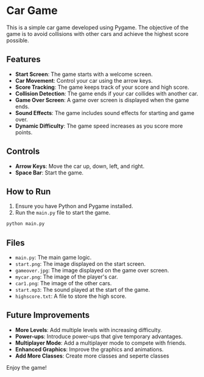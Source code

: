 # Car Game

This is a simple car game developed using Pygame. The objective of the game is to avoid collisions with other cars and achieve the highest score possible.

## Features

- **Start Screen**: The game starts with a welcome screen.
- **Car Movement**: Control your car using the arrow keys.
- **Score Tracking**: The game keeps track of your score and high score.
- **Collision Detection**: The game ends if your car collides with another car.
- **Game Over Screen**: A game over screen is displayed when the game ends.
- **Sound Effects**: The game includes sound effects for starting and game over.
- **Dynamic Difficulty**: The game speed increases as you score more points.

## Controls

- **Arrow Keys**: Move the car up, down, left, and right.
- **Space Bar**: Start the game.

## How to Run

1. Ensure you have Python and Pygame installed.
2. Run the `main.py` file to start the game.

```bash
python main.py
```

## Files

- `main.py`: The main game logic.
- `start.png`: The image displayed on the start screen.
- `gameover.jpg`: The image displayed on the game over screen.
- `mycar.png`: The image of the player's car.
- `car1.png`: The image of the other cars.
- `start.mp3`: The sound played at the start of the game.
- `highscore.txt`: A file to store the high score.

## Future Improvements

- **More Levels**: Add multiple levels with increasing difficulty.
- **Power-ups**: Introduce power-ups that give temporary advantages.
- **Multiplayer Mode**: Add a multiplayer mode to compete with friends.
- **Enhanced Graphics**: Improve the graphics and animations.
- **Add More Classes**: Create more classes and seperte classes 

Enjoy the game!

